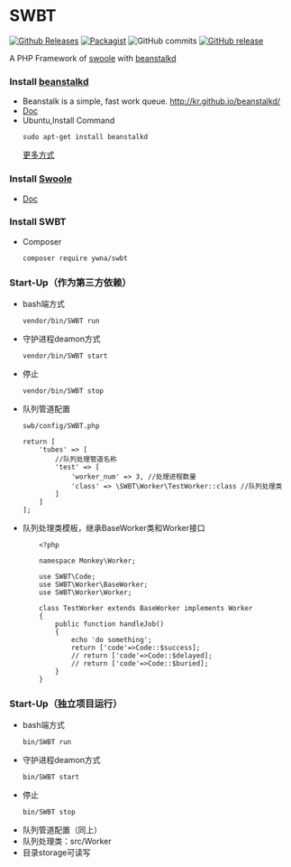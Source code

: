 # SWBT

[![Github Releases](https://img.shields.io/github/downloads/ywna/swbt/latest/total.svg)](https://github.com/YWNA/SWBT)
[![Packagist](https://img.shields.io/packagist/dt/ywna/swbt.svg)](https://packagist.org/packages/ywna/swbt)
![GitHub commits](https://img.shields.io/github/commits-since/ywna/swbt/latest.svg)
[![GitHub release](https://img.shields.io/github/release/ywna/swbt.svg)](https://github.com/YWNA/SWBT/releases)


A PHP Framework of [swoole](https://www.swoole.com/) with [beanstalkd](http://kr.github.io/beanstalkd/)
### Install [beanstalkd](https://github.com/kr/beanstalkd)
* Beanstalk is a simple, fast work queue. http://kr.github.io/beanstalkd/ 
* [Doc](https://github.com/kr/beanstalkd/blob/master/doc/protocol.zh-CN.md)
* Ubuntu,Install Command
    ```
    sudo apt-get install beanstalkd
    ```
    [更多方式](http://kr.github.io/beanstalkd/download.html)

### Install [Swoole](http://www.swoole.com)
* [Doc](https://wiki.swoole.com/wiki/page/6.html)

### Install SWBT
* Composer
    ```
    composer require ywna/swbt
    ```    
### Start-Up（作为第三方依赖）
* bash端方式
    ```
    vendor/bin/SWBT run
    ```
* 守护进程deamon方式    
    ```
    vendor/bin/SWBT start
    ```
* 停止
    ```
    vendor/bin/SWBT stop
    ```
* 队列管道配置
    ```
    swb/config/SWBT.php

    return [
        'tubes' => [
            //队列处理管道名称
            'test' => [
                'worker_num' => 3, //处理进程数量
                'class' => \SWBT\Worker\TestWorker::class //队列处理类
            ]
        ]
    ];
    ```
* 队列处理类模板，继承BaseWorker类和Worker接口
    ```
        <?php
        
        namespace Monkey\Worker;

        use SWBT\Code;
        use SWBT\Worker\BaseWorker;
        use SWBT\Worker\Worker;

        class TestWorker extends BaseWorker implements Worker
        {
            public function handleJob()
            {
                echo 'do something';
                return ['code'=>Code::$success];
                // return ['code'=>Code::$delayed];
                // return ['code'=>Code::$buried];
            }
        }
    ```
### Start-Up（独立项目运行）
* bash端方式
    ```
    bin/SWBT run
    ```
* 守护进程deamon方式    
    ```
    bin/SWBT start
    ```
* 停止
    ```
    bin/SWBT stop
    ```
* 队列管道配置（同上）
* 队列处理类：src/Worker
* 目录storage可读写
